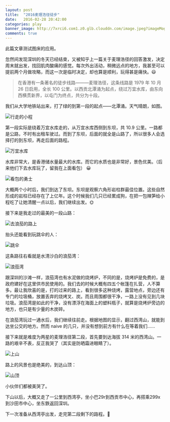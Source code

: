 ```yaml
---
layout: post
title:  "2016麦理浩径徒步"
date:   2016-02-28 20:42:00
categories: play
banner_image: http://7xrci6.com1.z0.glb.clouddn.com/image.jpeg?imageMogr2/rotate/90/crop/!2448x1500a0a1000
comments: true
---
```


此篇文章测试图床的应用。

忽然间发现深圳的冬天已经结束，又被知乎上一篇关于麦理浩径的回答激发，决定周末就出发，找回肌肉酸痛的感觉。<!--more-->每次外出活动，稍微远点的地方，我甚至可以提前两个月做攻略，而这一次是临时决定，却也算是顺利，玩得甚是痛快。:smiley:

> 在香港有一条著名的徒步线路———麦理浩径，这条线路是 1979 年 10 月 26 日启用，全长 100 公里。以西贡北潭涌为起点，绕过万宜水库，由东向西横贯新界，以屯门为终点，共分为十段。

我们从大学地铁站出来，打了绿的到第一段的起点——北潭涌。天气晴朗，如图。

![行走的小程](http://7xrci6.com1.z0.glb.clouddn.com/IMG_0008.JPG)

第一段实际是绕着万宜水库走的，从万宜水库西侧到东坝，共 10.9 公里。一路都是公路，不时有出租车驶过。而到了东坝，后面的就全是山路了，所以很多人会选择打的到东坝，再走后面的路程。

![万宜水库](http://7xrci6.com1.z0.glb.clouddn.com/IMG_0007.JPG)

水库非常大，是香港储水量最大的水库。而它的水质也是非常好，景色优美。（后来他们下去水库玩了，留我在上面看包） :grinning:

![看包的勇士](http://7xrci6.com1.z0.glb.clouddn.com/image.jpeg?imageMogr2/rotate/90)

大概两个小时后，我们到达了东坝。东坝是观察六角形岩柱群最佳位置。这些自然形成的岩柱已经存在了上亿年。这个时候我们几只已经累成狗，在把一包辣笋给小程吃了让她清醒一点以后，我们继续出发。:sun_with_face:

接下来是我走过的最美的一段山路：

![去浪茄的路上](http://7xrci6.com1.z0.glb.clouddn.com/IMG_0003.JPG)

抬头还能看到玩跳伞的人：

![跳伞](http://7xrci6.com1.z0.glb.clouddn.com/IMG_0006.JPG)

这条路往右看就是水清沙白的浪茄湾：

![浪茄湾](http://7xrci6.com1.z0.glb.clouddn.com/IMG_0002.JPG)

跟深圳的沙滩一样，浪茄湾也有水泥做的烧烤炉，不同的是，烧烤炉是免费的，是政府建好在这里供市民使用的。我们去的时候大概有四五个帐篷在扎营，人不算多。最让我欣喜的是，打的过来的路上，看到很多这种烧烤，露营地点，旁边还有专门的垃圾桶，放置丢弃的烧烤叉、炭。而且周围都很干净，一路上没有见到几块垃圾。浪茄湾是如此的干净，没有漂浮在海面上的塑料瓶子，就算是烧烤炉旁边的地方，也只是有少量的木炭碎。

在浪茄湾玩过一通水后，我们继续往前走。根据地图的显示，翻过西湾山，就能到达坐公交的地方。然而 naive 的几只，并没有想到前方有什么在等着我们……

接下来就是难度为两星的麦理浩径第二段，首先要到达海拔 314 米的西湾山。一路的艰辛不表，反正我哭了（其实是防晒霜进眼睛了）。

![上山](http://7xrci6.com1.z0.glb.clouddn.com/IMG_0010.JPG)

路上的风景也是绝美的，到达山顶：

![山顶](http://7xrci6.com1.z0.glb.clouddn.com/IMG_0004.JPG)

小伙伴们都被美哭了。

下山以后，大概又走了一公里到西湾亭，坐小巴29r到西贡市中心，再搭乘299x到沙田市中心，坐东鉄返回深圳。

下一次准备从西湾亭出发，走完第二段剩下的路程。:muscle:




